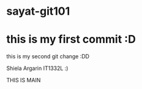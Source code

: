 # sayat-git101

# this is my first commit :D
this is my second git change :DD

Shiela Argarin
IT1332L :)


THIS IS MAIN